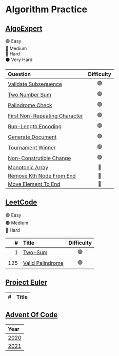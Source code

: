 # Algorithm Practice

## [AlgoExpert](https://www.algoexpert.io/product)

🟢 Easy\
🔵 Medium\
🔴 Hard\
⚫️ Very Hard

| Question                                                                     | Difficulty |
| :--------------------------------------------------------------------------- | :--------: |
| [Validate Subsequence](AlgoExpert/Validate_Subsequence.py)                   |     🟢     |
| [Two Number Sum](AlgoExpert/Two_Number_Sum.py)                               |     🟢     |
| [Palindrome Check](AlgoExpert/Palindrome_Check.py)                           |     🟢     |
| [First Non-Repeating Character](AlgoExpert/First_Non_Repeating_Character.py) |     🟢     |
| [Run-Length Encoding](AlgoExpert/Run_Length_Encoding.py)                     |     🟢     |
| [Generate Document](AlgoExpert/Generate_Document.py)                         |     🟢     |
| [Tournament Winner](AlgoExpert/Tournament_Winner.py)                         |     🟢     |
| [Non-Construtible Change](AlgoExpert/Non_Constructiblec_Change.py)           |     🟢     |
| [Monotonic Array](AlgoExpert/Monotonic_Array.py)                             |     🔵     |
| [Remove Kth Node From End](AlgoExpert/Remove_Kth_Node_From_End.py)           |     🔵     |
| [Move Element To End](AlgoExpert/Move_Element_To_End.py)                     |     🔵     |

## [LeetCode](https://leetcode.com/)

🟢 Easy\
🟠 Medium\
🔴 Hard

|   # | Title                                             | Difficulty |
| --: | :------------------------------------------------ | :--------: |
|   1 | [Two-Sum](Leetcode/Two_Sum.cpp)                   |     🟢     |
| 125 | [Valid Palindrome](LeetCode/Valid_Palindrome.cpp) |     🟢     |

## [Project Euler](https://projecteuler.net/)

|   # | Title |
| --: | :---- |

## [Advent Of Code](https://adventofcode.com/)

| Year                      |
| :------------------------ |
| [2020](AdventOfCode/2020) |
| [2021](AdventOfCode/2021) |
